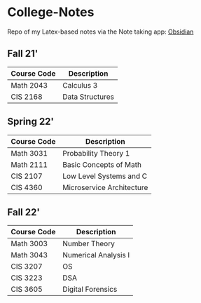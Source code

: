 # College-Notes

Repo of my Latex-based notes via the Note taking app: [Obsidian](https://obsidian.md/)

## Fall 21'
| Course Code | Description     |
| ----------- | --------------- |
| Math 2043   | Calculus 3      |
| CIS 2168    | Data Structures | 

## Spring 22'
| Course Code | Description               |
| ----------- | ------------------------- |
| Math 3031   | Probability Theory 1      |
| Math 2111   | Basic Concepts of Math    |
| CIS 2107    | Low Level Systems and C   |
| CIS 4360    | Microservice Architecture | 

## Fall 22'
| Course Code | Description          |
| ----------- | -------------------- |
| Math 3003   | Number Theory        |
| Math 3043   | Numerical Analysis I |
| CIS 3207    | OS                   |
| CIS 3223    | DSA                  |
| CIS 3605    | Digital Forensics    |
